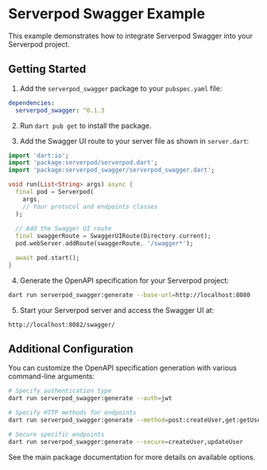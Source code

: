 # Serverpod Swagger Example

This example demonstrates how to integrate Serverpod Swagger into your Serverpod project.

## Getting Started

1. Add the `serverpod_swagger` package to your `pubspec.yaml` file:

```yaml
dependencies:
  serverpod_swagger: ^0.1.3
```

2. Run `dart pub get` to install the package.

3. Add the Swagger UI route to your server file as shown in `server.dart`:

```dart
import 'dart:io';
import 'package:serverpod/serverpod.dart';
import 'package:serverpod_swagger/serverpod_swagger.dart';

void run(List<String> args) async {
  final pod = Serverpod(
    args,
    // Your protocol and endpoints classes
  );
  
  // Add the Swagger UI route
  final swaggerRoute = SwaggerUIRoute(Directory.current);
  pod.webServer.addRoute(swaggerRoute, '/swagger*');

  await pod.start();
}
```

4. Generate the OpenAPI specification for your Serverpod project:

```bash
dart run serverpod_swagger:generate --base-url=http://localhost:8080
```

5. Start your Serverpod server and access the Swagger UI at:

```
http://localhost:8082/swagger/
```

## Additional Configuration

You can customize the OpenAPI specification generation with various command-line arguments:

```bash
# Specify authentication type
dart run serverpod_swagger:generate --auth=jwt

# Specify HTTP methods for endpoints
dart run serverpod_swagger:generate --method=post:createUser,get:getUser

# Secure specific endpoints
dart run serverpod_swagger:generate --secure=createUser,updateUser
```

See the main package documentation for more details on available options.
